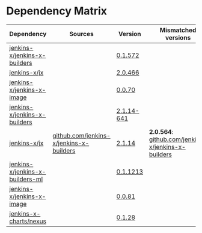 # Dependency Matrix

Dependency | Sources | Version | Mismatched versions
---------- | ------- | ------- | -------------------
[jenkins-x/jenkins-x-builders](https://github.com/jenkins-x/jenkins-x-builders) |  | [0.1.572]() | 
[jenkins-x/jx](https://github.com/jenkins-x/jx) |  | [2.0.466]() | 
[jenkins-x/jenkins-x-image](https://github.com/jenkins-x/jenkins-x-image) |  | [0.0.70](https://github.com/jenkins-x/jenkins-x-image/releases/tag/0.0.70) | 
[jenkins-x/jenkins-x-builders](https://github.com/jenkins-x/jenkins-x-builders) |  | [2.1.14-641]() | 
[jenkins-x/jx](https://github.com/jenkins-x/jx.git) | [github.com/jenkins-x/jenkins-x-builders](https://github.com/jenkins-x/jenkins-x-builders) | [2.1.14](https://github.com/jenkins-x/jx/releases/tag/v2.1.14) | **2.0.564**: [github.com/jenkins-x/jenkins-x-builders](https://github.com/jenkins-x/jenkins-x-builders)
[jenkins-x/jenkins-x-builders-ml](https://github.com/jenkins-x/jenkins-x-builders-ml) |  | [0.1.1213]() | 
[jenkins-x/jenkins-x-image](https://github.com/jenkins-x/jenkins-x-image) |  | [0.0.81](https://github.com/jenkins-x/jenkins-x-image/releases/tag/v0.0.81) | 
[jenkins-x-charts/nexus](https://github.com/jenkins-x-charts/nexus) |  | [0.1.28]() | 
